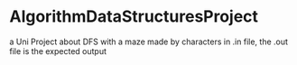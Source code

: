 # AlgorithmDataStructuresProject

a Uni Project about DFS with a maze made by characters in .in file, the .out file is the expected output
